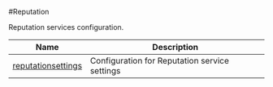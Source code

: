 #Reputation

Reputation services configuration.


<table><thead><tr><th>Name</th><th>Description</th></tr></thead><tbody><tr><td><a href=".././reputationsettings/reputationsettings/">reputationsettings</a></td><td>Configuration for Reputation service settings</td></tr></tbody></table>
